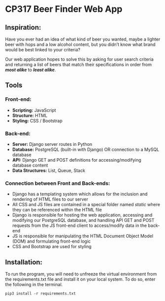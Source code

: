 # CP317 Beer Finder Web App

## Inspiration:
Have you ever had an idea of what kind of beer you wanted, maybe a lighter beer with hops and a low alcohol content, but you didn’t know what brand would be best linked to your criteria?

Our web application hopes to solve this by asking for user search criteria and returning a list of beers that match their specifications in order from ***most alike*** to ***least alike***.

## Tools
### Front-end:
* **Scripting:** JavaScript
* **Structure:** HTML
* **Styling:** CSS / Bootstrap

### Back-end:
* **Server:** Django server routes in Python
* **Database:** PostgreSQL (built-in with Django) OR connection to a MySQL database
* **API:** Django GET and POST definitions for accessing/modifying database content
* **Data Structures:** List, Queue, Stack

### Connection between Front and Back-ends:
* Django has a templating system which allows for the inclusion and rendering of HTML files to our server
* All CSS and JS files are contained in a special folder named *static* where they can be referenced within the HTML file
* Django is responsible for hosting the web application, accessing and modifying our PostgreSQL database, and handling API GET and POST requests from the JS front-end client to access/modify data in the back-end
* JS is responsible for manipulating the HTML Document Object Model (DOM) and formulating front-end logic
* CSS and Bootstrap are used for styling

## Installation: 
To run the program, you will need to unfreeze the virtual environment from the requirements.txt file and install it on your local system. To do so, enter the following in the terminal.
```shell
pip3 install -r requirements.txt
```
